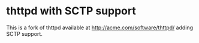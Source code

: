 # thttpd with SCTP support

This is a fork of thttpd available at http://acme.com/software/thttpd/ adding SCTP support.
